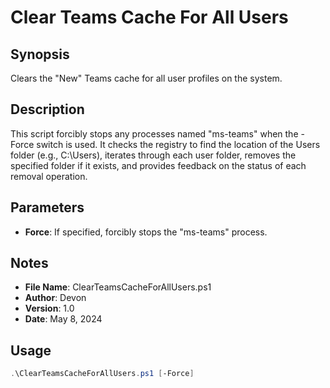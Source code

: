 # Clear Teams Cache For All Users

## Synopsis
Clears the "New" Teams cache for all user profiles on the system.

## Description
This script forcibly stops any processes named "ms-teams" when the -Force switch is used. It checks the registry to find the location of the Users folder (e.g., C:\Users\), iterates through each user folder, removes the specified folder if it exists, and provides feedback on the status of each removal operation.

## Parameters
- **Force**: If specified, forcibly stops the "ms-teams" process.

## Notes
- **File Name**: ClearTeamsCacheForAllUsers.ps1
- **Author**: Devon
- **Version**: 1.0
- **Date**: May 8, 2024

## Usage
```powershell
.\ClearTeamsCacheForAllUsers.ps1 [-Force]

